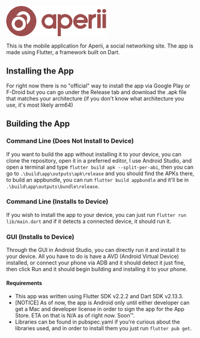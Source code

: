 ![Aperii Logo](https://github.com/Aperii/aperii-web/blob/main/public/logo.png)

This is the mobile application for Aperii, a social networking site. The app is made using Flutter, a framework built on Dart.


## Installing the App
For right now there is no "official" way to install the app via Google Play or F-Droid but you can go under the Release tab and download the .apk file that matches your architecture (if you don't know what architecture you use, it's most likely arm64)

## Building the App
### Command Line (Does Not Install to Device)
If you want to build the app without installing it to your device, you can clone the repository, open it in a preferred editor, I use Android Studio, and open a terminal and type `flutter build apk --split-per-abi`, then you can go to `.\build\app\outputs\apk\release` and you should find the APKs there, to build an appbundle, you can run `flutter build appbundle` and it'll be in `.\build\app\outputs\bundle\release`.

### Command Line (Installs to Device)
If you wish to install the app to your device, you can just run `flutter run lib/main.dart` and if it detects a connected device, it should run it.

### GUI (Installs to Device)
Through the GUI in Android Studio, you can directly run it and install it to your device. All you have to do is have a AVD (Android Virtual Device) installed, or connect your phone via ADB and it should detect it just fine, then click Run and it should begin building and installing it to your phone.

#### Requirements
- This app was written using Flutter SDK v2.2.2 and Dart SDK v2.13.3.
- [NOTICE] As of now, the app is Android only until either developer can get a Mac and developer license in order to sign the app for the App Store. ETA on that is N/A as of right now. Soon™.
- Libraries can be found in pubspec.yaml if you're curious about the libraries used, and in order to install them you just run `flutter pub get`.